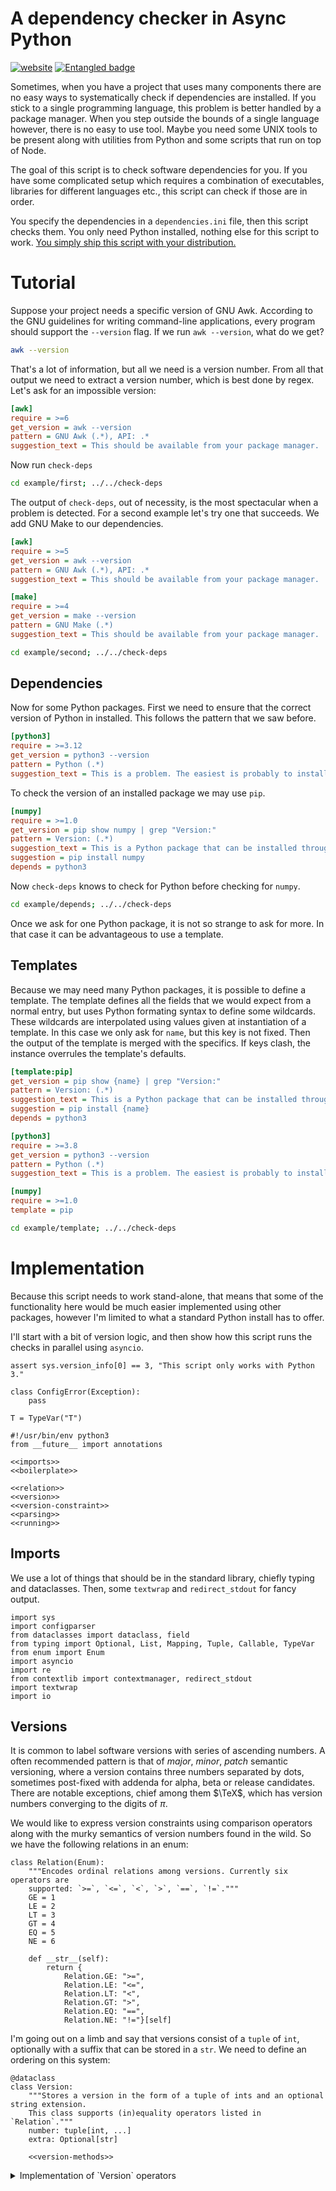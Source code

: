 # A dependency checker in Async Python
[![website](https://github.com/jhidding/check-deps/actions/workflows/main.yml/badge.svg)](https://github.com/jhidding/check-deps/actions/workflows/main.yml)
[![Entangled badge](https://img.shields.io/badge/entangled-Use%20the%20source!-%2300aeff)](https://entangled.github.io/)

Sometimes, when you have a project that uses many components there are no easy ways to systematically check if dependencies are installed. If you stick to a single programming language, this problem is better handled by a package manager. When you step outside the bounds of a single language however, there is no easy to use tool. Maybe you need some UNIX tools to be present along with utilities from Python and some scripts that run on top of Node.

The goal of this script is to check software dependencies for you. If you have some complicated setup which requires a combination of executables, libraries for different languages etc., this script can check if those are in order.

You specify the dependencies in a `dependencies.ini` file, then this script checks them. You only need Python installed, nothing else for this script to work. [You simply ship this script with your distribution.](https://github.com/jhidding/check-deps/blob/main/check-deps)

# Tutorial
Suppose your project needs a specific version of GNU Awk. According to the GNU guidelines for writing command-line applications, every program should support the `--version` flag. If we run `awk --version`, what do we get?

``` {.bash .eval}
awk --version
```

That's a lot of information, but all we need is a version number. From all that output we need to extract a version number, which is best done by regex. Let's ask for an impossible version:

``` {.ini file=example/first/dependencies.ini}
[awk]
require = >=6
get_version = awk --version
pattern = GNU Awk (.*), API: .*
suggestion_text = This should be available from your package manager.
```

Now run `check-deps`

``` {.bash .eval}
cd example/first; ../../check-deps
```

The output of `check-deps`, out of necessity, is the most spectacular when a problem is detected. For a second example let's try one that succeeds. We add GNU Make to our dependencies.

``` {.ini file=example/second/dependencies.ini}
[awk]
require = >=5
get_version = awk --version
pattern = GNU Awk (.*), API: .*
suggestion_text = This should be available from your package manager.

[make]
require = >=4
get_version = make --version
pattern = GNU Make (.*)
suggestion_text = This should be available from your package manager.
```

``` {.bash .eval}
cd example/second; ../../check-deps
```

## Dependencies
Now for some Python packages. First we need to ensure that the correct version of Python in installed. This follows the pattern that we saw before.

``` {.ini file=example/depends/dependencies.ini #example-depends}
[python3]
require = >=3.12
get_version = python3 --version
pattern = Python (.*)
suggestion_text = This is a problem. The easiest is probably to install Anaconda from https://www.anaconda.com/.
```

To check the version of an installed package we may use `pip`.

``` {.ini #example-depends}
[numpy]
require = >=1.0
get_version = pip show numpy | grep "Version:"
pattern = Version: (.*)
suggestion_text = This is a Python package that can be installed through pip.
suggestion = pip install numpy
depends = python3
```

Now `check-deps` knows to check for Python before checking for `numpy`.

``` {.bash .eval}
cd example/depends; ../../check-deps
```

Once we ask for one Python package, it is not so strange to ask for more. In that case it can be advantageous to use a template.

## Templates
Because we may need many Python packages, it is possible to define a template. The template defines all the fields that we would expect from a normal entry, but uses Python formating syntax to define some wildcards. These wildcards are interpolated using values given at instantiation of a template. In this case we only ask for `name`, but this key is not fixed. Then the output of the template is merged with the specifics. If keys clash, the instance overrules the template's defaults.

``` {.ini file=example/template/dependencies.ini}
[template:pip]
get_version = pip show {name} | grep "Version:"
pattern = Version: (.*)
suggestion_text = This is a Python package that can be installed through pip.
suggestion = pip install {name}
depends = python3

[python3]
require = >=3.8
get_version = python3 --version
pattern = Python (.*)
suggestion_text = This is a problem. The easiest is probably to install Anaconda from https://www.anaconda.com/.

[numpy]
require = >=1.0
template = pip
```

``` {.bash .eval}
cd example/template; ../../check-deps
```


# Implementation
Because this script needs to work stand-alone, that means that some of the functionality here would be much easier implemented using other packages, however I'm limited to what a standard Python install has to offer.

I'll start with a bit of version logic, and then show how this script runs the checks in parallel using `asyncio`.

``` {.python #boilerplate}
assert sys.version_info[0] == 3, "This script only works with Python 3."

class ConfigError(Exception):
    pass

T = TypeVar("T")
```

``` {.python file=check-deps header=1}
#!/usr/bin/env python3
from __future__ import annotations

<<imports>>
<<boilerplate>>

<<relation>>
<<version>>
<<version-constraint>>
<<parsing>>
<<running>>
```

## Imports
We use a lot of things that should be in the standard library, chiefly typing and dataclasses. Then, some `textwrap` and `redirect_stdout` for fancy output.

``` {.python #imports}
import sys
import configparser
from dataclasses import dataclass, field
from typing import Optional, List, Mapping, Tuple, Callable, TypeVar
from enum import Enum
import asyncio
import re
from contextlib import contextmanager, redirect_stdout
import textwrap
import io
```

## Versions

It is common to label software versions with series of ascending numbers. A often recommended pattern is that of *major*, *minor*, *patch* semantic versioning, where a version contains three numbers separated by dots, sometimes post-fixed with addenda for alpha, beta or release candidates. There are notable exceptions, chief among them $\TeX$, which has version numbers converging to the digits of $\pi$.

We would like to express version constraints using comparison operators along with the murky semantics of version numbers found in the wild. So we have the following relations in an enum:

``` {.python #relation}
class Relation(Enum):
    """Encodes ordinal relations among versions. Currently six operators are
    supported: `>=`, `<=`, `<`, `>`, `==`, `!=`.""" 
    GE = 1
    LE = 2
    LT = 3
    GT = 4
    EQ = 5
    NE = 6

    def __str__(self):
        return {
            Relation.GE: ">=",
            Relation.LE: "<=",
            Relation.LT: "<",
            Relation.GT: ">",
            Relation.EQ: "==",
            Relation.NE: "!="}[self]
```

I'm going out on a limb and say that versions consist of a `tuple` of `int`, optionally with a suffix that can be stored in a `str`. We need to define an ordering on this system:

``` {.python #version}
@dataclass
class Version:
    """Stores a version in the form of a tuple of ints and an optional string extension.
    This class supports (in)equality operators listed in `Relation`."""
    number: tuple[int, ...]
    extra: Optional[str]

    <<version-methods>>
```
<details>
<summary>Implementation of `Version` operators</summary>
``` {.python #version-methods}
def __lt__(self, other):
    for n, m in zip(self.number, other.number):
        if n < m:
            return True
        elif n > m:
            return False
    return False

def __gt__(self, other):
    return other < self

def __le__(self, other):
    for n, m in zip(self.number, other.number):
        if n < m:
            return True
        elif n > m:
            return False
    return True

def __ge__(self, other):
    return other <= self

def __eq__(self, other):
    for n, m in zip(self.number, other.number):
        if n != m:
            return False
        return True

def __ne__(self, other):
    return not self == other

def __str__(self):
    return ".".join(map(str, self.number)) + (self.extra or "")
```
</details>

A combination of a `Version` with a `Relation` form a `VersionConstraint`. Such a constraint can be called with another `Version` which should give a `bool`.

``` {.python #version-constraint}
@dataclass
class VersionConstraint:
    """A VersionConstraint is a product of a `Version` and a `Relation`."""
    version: Version
    relation: Relation

    def __call__(self, other: Version) -> bool:
        method = f"__{self.relation.name}__".lower()
        return getattr(other, method)(self.version)

    def __str__(self):
        return f"{self.relation}{self.version}"
```

Now, we also need to be able to read a version constraint from input.
Each parser takes a `str` and returns a tuple of `(value, str)`, where the second part of the tuple is the text that is not yet parsed.

<details><summary>Parsing version constraints</summary>
``` {.python #parsing}
def split_at(split_chars: str, x: str) -> Tuple[str, str]:
    """Tries to split at character `x`. Returns a 2-tuple of the string
    before and after the given separator."""
    a = x.split(split_chars, maxsplit=1)
    if len(a) == 2:
        return a[0], a[1]
    else:
        return a[0], ""


def parse_split_f(split_chars: str, f: Callable[[str], T], x: str) \
        -> Tuple[T, str]:
    """Given a string, splits at given character `x` and passes the left value
    through a function (probably a parser). The second half of the return tuple is the
    remainder of the string."""
    item, x = split_at(split_chars, x)
    val = f(item)
    return val, x


def parse_version(x: str) -> Tuple[Version, str]:
    """Parse a given string to a `Version`. A sequence of dot `.` separated integers
    is put into the numerical version component, while the remaining text ends up in
    the `extra` component."""
    _x = x
    number = []
    extra = None

    while True:
        try:
            n, _x = parse_split_f(".", int, _x)
            number.append(n)
        except ValueError:
            if len(x) > 0:
                m = re.match("([0-9]*)(.*)", _x)
                if lastn := m and m.group(1):
                    number.append(int(lastn))
                if suff := m and m.group(2):
                    extra = suff or None
                else:
                    extra = _x
            break

    if not number:
        raise ConfigError(f"A version needs a numeric component, got: {x}")

    return Version(tuple(number), extra), _x


def parse_relation(x: str) -> Tuple[Relation, str]:
    """Parses the operator of the version constraint."""
    op_map = {
        "<=": Relation.LE,
        ">=": Relation.GE,
        "<": Relation.LT,
        ">": Relation.GT,
        "==": Relation.EQ,
        "!=": Relation.NE}
    for sym, op in op_map.items():
        if x.startswith(sym):
            return (op, x[len(sym):])
    raise ConfigError(f"Not a comparison operator: {x}")


def parse_version_constraint(x: str) -> Tuple[VersionConstraint, str]:
    relation, x = parse_relation(x)
    version, x = parse_version(x)
    return VersionConstraint(version, relation), x
```
</details>

## Running

Some check may need to be preceded by another check. Say if we want to see if we have some Python module installed, first we need to see if the correct Python version is here, then if `pip` is actually installed, then if we can see the module. If we have many such modules, how do we make sure that we check for Python and `pip` only once? One way is to plan everything in advance, then run the workflow. That's nice, but adds a lot of complication on top of what we can get out of the box with `asyncio`. Another way is to cache results, and then when we need the result a second time, we used the cached value.

``` {.python #running}
def async_cache(f):
    """Caches results from the `async` function `f`. This assumes `f` is a
    member of a class, where we have `_lock`, `_result` and `_done` members
    available."""
    async def g(self, *args, **kwargs):
        async with self._lock:
            if self._done:
                return self._result
            self._result = await f(self, *args, **kwargs)
            self._done = True
            return self._result
    return g
```

### Result
The result of a version check is stored in `Result`.

``` {.python #running}
@dataclass
class Result:
    test: VersionTest
    success: bool
    failure_text: Optional[str] = None
    found_version: Optional[Version] = None

    def __bool__(self):
        return self.success
```

### Job
The logistics for each job checking a version are stored in `VersionTest`. This is basically a giant closure wrapped in `async_cache`. 

The `run` method takes an argument `recurse`. This is used to call dependencies of the current version test.

``` {.python #running}
@dataclass
class VersionTest:
    name: str
    require: VersionConstraint
    get_version: str
    platform: Optional[str] = None
    pattern: Optional[str] = None
    suggestion_text: Optional[str] = None
    suggestion: Optional[str] = None
    depends: List[str] = field(default_factory=list)
    template: Optional[str] = None

    _lock: asyncio.Lock = field(default_factory=asyncio.Lock)
    _done: bool = False

    def print_formatted(self, msg):
        prefix = f"{self.name} {self.require}"
        print(f"{prefix:25}: {msg}")

    def print_not_found(self):
        self.print_formatted("not found")

    @async_cache
    async def run(self, recurse):
        for dep in self.depends:
            if not await recurse(dep):
                return Result(self, False,
                              failure_text=f"Failed dependency: {dep}")

        proc = await asyncio.create_subprocess_shell(
            self.get_version,
            stdout=asyncio.subprocess.PIPE,
            stderr=asyncio.subprocess.PIPE)
        (stdout, stderr) = await proc.communicate()
        if proc.returncode != 0:
            self.print_not_found()
            return Result(
                self,
                success=False,
                failure_text=f"{stderr.decode().strip()}")
        try:
            if self.pattern is not None:
                m = re.match(self.pattern, stdout.decode())
                if m is not None:
                    out, _ = parse_version(m.group(1).strip())
                else:
                    self.print_not_found()
                    msg = f"No regex match on pattern '{self.pattern}'"
                    return Result(self, False, failure_text=msg)
            else:
                out, _ = parse_version(stdout.decode().strip())
        except ConfigError as e:
            return Result(self, False, failure_text=str(e))

        if self.require(out):
            self.print_formatted(f"{str(out):10} Ok")
            return Result(self, True)
        else:
            self.print_formatted(f"{str(out):10} Fail")
            return Result(self, False, failure_text="Too old.",
                          found_version=out)
```

### Parsing input

``` {.python #running}
def parse_config(name: str, config: Mapping[str, str], templates):
    if "template" in config:
        _config = {}
        for k, v in templates[config["template"]].items():
            if isinstance(v, str):
                _config[k] = v.format(name=name)
            else:
                _config[k] = v
        _config.update(config)
    else:
        _config = dict(config)

    _deps = map(str.strip, _config.get("depends", "").split(","))
    deps = list(filter(lambda x: x != "", _deps))

    assert "require" in _config, "Every item needs a `require` field"
    assert "get_version" in _config, "Every item needs a `get_version` field"

    require, _ = parse_version_constraint(_config["require"])

    return VersionTest(
        name=name,
        require=require,
        get_version=_config["get_version"],
        platform=_config.get("platform", None),
        pattern=_config.get("pattern", None),
        suggestion_text=_config.get("suggestion_text", None),
        suggestion=_config.get("suggestion", None),
        depends=deps,
        template=_config.get("template", None))
```

### Indentation
It looks nice to indent some output. This captures `stdout` and forwards it by printing each line with a given prefix.

``` {.python #running}
@contextmanager
def indent(prefix: str):
    f = io.StringIO()
    with redirect_stdout(f):
        yield
    output = f.getvalue()
    print(textwrap.indent(output, prefix), end="")
```


### Main

``` {.python #running}
async def main():
    config = configparser.ConfigParser()
    config.read("dependencies.ini")

    templates = {
        name[9:]: config[name]
        for name in config if name.startswith("template:")
    }

    try:
        tests = {
            name: parse_config(name, config[name], templates)
            for name in config if ":" not in name and name != "DEFAULT"
        }
    except (AssertionError, ConfigError) as e:
        print("Configuration error:", e)
        sys.exit(1)

    async def test_version(name: str):
        assert name in tests, f"unknown dependency {name}"
        x = await tests[name].run(test_version)
        return x

    result = await asyncio.gather(*(test_version(k) for k in tests))
    if all(r.success for r in result):
        print("Success")
        sys.exit(0)
    else:
        print("Failure")
        with indent("  |  "):
            for r in (r for r in result if not r.success):
                if r.failure_text:
                    print(f"{r.test.name}: {r.failure_text}")
                if r.found_version:
                    print(f"    found version {r.found_version}")
        sys.exit(1)


if __name__ == "__main__":
    asyncio.run(main())
```

# Literate Programming
This script is composed from the code blocks in this README using [Entangled](https://entangled.github.io). To generate the HTML renedered documentation, I used [Pdoc](https://pdoc.dev/) in conjunction with some Awk scripts.

Note, all output from the shell scripts in the tutorial are expanded by Awk in CI. That means that the tutorial doubles up for integration test as well.

``` {.python file=checkdeps/__init__.py}
from __future__ import annotations

import subprocess
proc_eval = subprocess.run(
    ["awk", "-f", "eval_shell_pass.awk"],
    input=open("README.md", "rb").read(), capture_output=True)
proc_label = subprocess.run(
    ["awk", "-f", "noweb_label_pass.awk"],
    input=proc_eval.stdout, capture_output=True)
__doc__ = proc_label.stdout.decode()

<<imports>>
<<boilerplate>>

<<relation>>
<<version>>
<<version-constraint>>
<<parsing>>
<<running>>
```

# API Documentation
While this script strictly speaking is in no need for API docs, here they are anyway.

